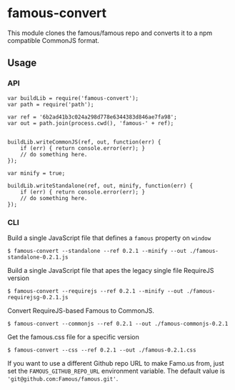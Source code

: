 famous-convert
==============

This module clones the famous/famous repo and converts it to a npm compatible 
CommonJS format.

Usage
-----

### API

```
var buildLib = require('famous-convert');
var path = require('path');

var ref = '6b2ad41b3c024a298d778e6344383d846ae7fa98';
var out = path.join(process.cwd(), 'famous-' + ref);


buildLib.writeCommonJS(ref, out, function(err) {
    if (err) { return console.error(err); }
    // do something here.
});

var minify = true;

buildLib.writeStandalone(ref, out, minify, function(err) {
    if (err) { return console.error(err); }
    // do something here.
});

```

### CLI

Build a single JavaScript file that defines a `famous` property on `window`

``` 
$ famous-convert --standalone --ref 0.2.1 --minify --out ./famous-standalone-0.2.1.js
```

Build a single JavaScript file that apes the legacy single file RequireJS version

``` 
$ famous-convert --requirejs --ref 0.2.1 --minify --out ./famous-requirejsg-0.2.1.js
```

Convert RequireJS-based Famous to CommonJS.

```
$ famous-convert --commonjs --ref 0.2.1 --out ./famous-commonjs-0.2.1
```

Get the famous.css file for a specific version

```
$ famous-convert --css --ref 0.2.1 --out ./famous-0.2.1.css
```

If you want to use a different Github repo URL to make Famo.us from, just set 
the `FAMOUS_GITHUB_REPO_URL` environment variable. The default value is 
`'git@github.com:Famous/famous.git'`.
